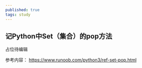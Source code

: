 ```yaml
---
published: true
tags: study
---
```

## 记Python中Set（集合）的pop方法

占位待编辑

参考内容：
https://www.runoob.com/python3/ref-set-pop.html
